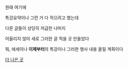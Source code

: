 원래 여기에

특강요약이나 그런 거 다 적으려고 했는데

다른 글들이 상당히 저급한 나머지

어울리지 않아 새로 그러한 글 적을 곳 만들었다

뭐, 에세이나 **이제부터**의 특강이나 그러한 행사 내용 올릴 계획이다

[더 나은 곳](../better_thinks/better.md)